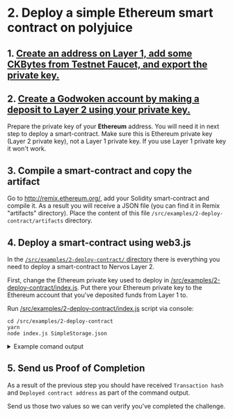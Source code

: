 # 2. Deploy a simple Ethereum smart contract on polyjuice

## 1. [Create an address on Layer 1, add some CKBytes from Testnet Faucet, and export the private key.](../component-tutorials/10.setup.account.cli.md)
## 2. [Create a Godwoken account by making a deposit to Layer 2 using your private key.](../component-tutorials/11.layer2.deposit.md)

Prepare the private key of your **Ethereum** address. You will need it in next step to deploy a smart-contract. Make sure this is Ethereum private key (Layer 2 private key), not a Layer 1 private key. If you use Layer 1 private key it won't work.

## 3. Compile a smart-contract and copy the artifact

Go to http://remix.ethereum.org/, add your Solidity smart-contract and compile it. As a result you will receive a JSON file (you can find it in Remix "artifacts" directory). Place the content of this file `/src/examples/2-deploy-contract/artifacts` directory.

## 4. Deploy a smart-contract using web3.js

In the [`/src/examples/2-deploy-contract/` directory](/src/examples/2-deploy-contract/) there is everything you need to deploy a smart-contract to Nervos Layer 2. 

First, change the Ethereum private key used to deploy in [/src/examples/2-deploy-contract/index.js](/src/examples/2-deploy-contract/index.js). Put there your Ethereum private key to the Ethereum account that you've deposited funds from Layer 1 to.

Run [/src/examples/2-deploy-contract/index.js](/src/examples/2-deploy-contract/index.js) script via console:
```
cd /src/examples/2-deploy-contract
yarn
node index.js SimpleStorage.json
```

<details>
  <summary>Example comand output</summary>
  
```
➜ node index.js SimpleStorage.json
Deploying contract...
it is very dangerous to sign with private-key, please use it carefully and only use in test development!
keep waitting for tx_receipt..
...
Transaction hash: 0x77f9547b275a69f691b1a37ed2579fb63073a492fda9949c83cc0a2c658fff37
Deployed contract address: 0x1f6755d06b82881E7C4664918ADD59FEf0FB77f2
```
</details>

## 5. Send us Proof of Completion

As a result of the previous step you should have received `Transaction hash` and `Deployed contract address` as part of the command output.

Send us those two values so we can verify you've completed the challenge.